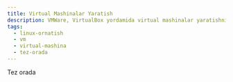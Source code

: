 ```yaml
---
title: Virtual Mashinalar Yaratish
description: VMWare, VirtualBox yordamida virtual mashinalar yaratishni o'rganamiz
tags:
  - linux-ornatish
  - vm
  - virtual-mashina
  - tez-orada
---
```

Tez orada 